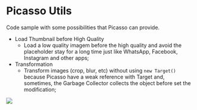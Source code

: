 # Picasso Utils

Code sample with some possibilities that Picasso can provide.
- Load Thumbnail before High Quality
  - Load a low quality imagem before the high quality and avoid the placeholder stay for a long time just like WhatsApp, Facebook, Instagram and other apps;
- Transformation
  - Transform images (crop, blur, etc) without using ```new Target()``` because Picasso have a weak reference with Target and, sometimes, the Garbage Collector collects the object before set the modification;

![](https://media.giphy.com/media/xUPGcHc1B68yn8h8u4/giphy.gif) 
